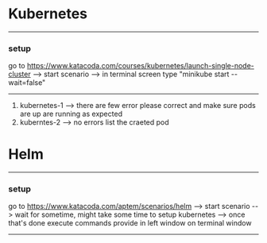 # Kubernetes 

-------------
### setup 
go to https://www.katacoda.com/courses/kubernetes/launch-single-node-cluster  --> start scenario --> in terminal screen type "minikube start --wait=false"

----------------
1. kubernetes-1 --> there are few error please correct and make sure pods are up are running as expected 
2. kuberntes-2 --> no errors list the craeted pod 



# Helm 

--------------
### setup 

go to https://www.katacoda.com/aptem/scenarios/helm --> start scenario --> wait for sometime, might take some time to setup kubernetes --> once that's done execute commands provide in left window on terminal window 

--------------

